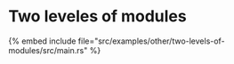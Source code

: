 # Two leveles of modules


{% embed include file="src/examples/other/two-levels-of-modules/src/main.rs" %}



